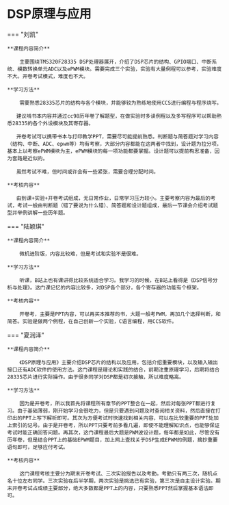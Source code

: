 # DSP原理与应用

=== "刘凯"
	
	**课程内容简介**
	
		主要围绕TMS320F28335 DSP处理器展开，介绍了DSP芯片的结构、GPIO端口、中断系统、模数转换单元ADC以及ePWM模块。需要完成三个实验，实验有大量例程可以参考，实验难度不大。开卷考试模式，难度也不大。
	
	**学习方法**
	
		需要熟悉28335芯片的结构与各个模块，并能够较为熟练地使用CCS进行编程与程序烧写。

	​	建议啃书本内容并通过cc98历年卷了解题型，在做实验时多读例程以及多写程序可以帮助熟悉28335的各个外设模块及其寄存器。

	​	开卷考试可以携带书本与打印教学PPT，需要尽可能提前熟悉。判断题与简答题对学习内容（结构、中断、ADC、epwm等）均有考察，大部分内容都能在这两者中找到，设计题为拉分项，基本上以考察ePWM模块为主，ePWM模块的每一项功能都要掌握。设计题可以提前构思准备，因为套路是近似的。

	​	虽然考试不难，但时间或许会有一些紧张，需要合理分配时间。
	
	**考核内容**
	
	​	由到课+实验+开卷考试组成，无日常作业，日常学习压力较小。主要考察内容为最后的考试，考试一般由判断题（错了要说为什么错）、简答题和设计题组成，最后一节课会介绍考试题型并举例讲解一些历年题。

=== "陆颖琪"
	
	**课程内容简介**
	
		微机进阶版，内容比较难，但是考试和实验不是很难。
	
	**学习方法**
	
		听课，B站上也有课讲得比较系统适合学习。我学习的时候，在B站上看得是《DSP信号分析与处理》。这门课记忆的内容比较多，对DSP各个部分，各个寄存器的功能有个框架。
	
	**考核内容**
	
		开卷考，主要是PPT内容，可以再买本推荐的书，大题一般考PWM，再加几个选择判断，和简答。实验是做两个例程，在自己创新一个实验，C语言编程，用CCS软件。

=== "夏润泽"
	
	**课程内容简介**
	
		《DSP原理与应用》主要介绍DSP芯片的结构以及应用，包括介绍重要模块，以及输入输出接口还有ADC软件的使用方法。这门课程是理论和实践的结合，前期注重原理学习，后期将结合28335芯片进行实际操作。由于很多同学对DSP都是初次接触，所以难度略高。
	
	**学习方法**
	
		因为是开卷考，所以我首先将课程所有章节的PPT整合在一起，然后对每张PPT都进行复习。由于基础薄弱，刚开始学习会很吃力，但是只要遇到问题及时查阅相关资料，然后直接在打印出的PPT上写下解析即可。其次为方便考试时快速找到相关内容，可以在比较重要的PPT处加上索引的记号。由于是开卷考，所以PPT只要考前多看几遍，即使不能理解知识点，也能够保证考试时能正确回答问题。再其次，这门课程最后大题是PWM波设计题，每年都是如此，尽管没有历年卷，但是结合PPT上的基础EPWM题目，加上网上查找关于DSP生成EPWM的例题，摘抄重要语句即可，足够应付考试。
	
	**考核内容**
	
		这门课程考核主要分为期末开卷考试、三次实验报告以及考勤。考勤只有两三次，随机点名十位左右同学。三次实验在后半学期，两次实验是挑选已有实验，第三次是自主设计实验。期末开卷考试占成绩主要部分，绝大多数都是PPT上的内容，只要熟悉PPT然后掌握基本语法即可。

